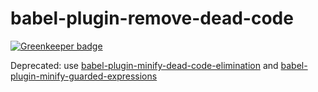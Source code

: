 # babel-plugin-remove-dead-code

[![Greenkeeper badge](https://badges.greenkeeper.io/christophehurpeau/babel-plugin-remove-dead-code.svg)](https://greenkeeper.io/)

Deprecated: use [babel-plugin-minify-dead-code-elimination](https://www.npmjs.com/package/babel-plugin-minify-dead-code-elimination) and [babel-plugin-minify-guarded-expressions](https://www.npmjs.com/package/babel-plugin-minify-guarded-expressions)
